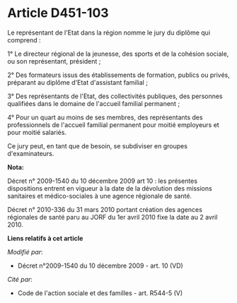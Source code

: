 # Article D451-103

Le représentant de l'Etat dans la région nomme le jury du diplôme qui comprend : 

1° Le directeur régional de la jeunesse, des sports et de la cohésion sociale, ou son représentant, président ; 

2° Des formateurs issus des établissements de formation, publics ou privés, préparant au diplôme d'Etat d'assistant
familial ; 

3° Des représentants de l'Etat, des collectivités publiques, des personnes qualifiées dans le domaine de l'accueil familial
permanent ; 

4° Pour un quart au moins de ses membres, des représentants des professionnels de l'accueil familial permanent pour moitié
employeurs et pour moitié salariés. 

Ce jury peut, en tant que de besoin, se subdiviser en groupes d'examinateurs.

**Nota:**

Décret n° 2009-1540 du 10 décembre 2009 art 10 : les présentes dispositions entrent en vigueur à la date de la dévolution des
missions sanitaires et médico-sociales à une agence régionale de santé. 

Décret n° 2010-336 du 31 mars 2010 portant création des agences régionales de santé paru au JORF du 1er avril 2010 fixe la
date au 2   avril 2010.

**Liens relatifs à cet article**

_Modifié par_:

  - Décret n°2009-1540 du 10 décembre 2009 - art. 10 (VD)

_Cité par_:

  - Code de l'action sociale et des familles - art. R544-5 (V)
